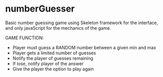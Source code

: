 # numberGuesser
Basic number guessing game using Skeleton framework for the interface, and only javaScript for the mechanics of the game.  

GAME FUNCTION:
- Player must guess a RANDOM number between a given min and max
- Player gets a limited number of guesses
- Notify the player of guesses remaining
- If lose, notify player of the answer
- Give the player the option to play again


